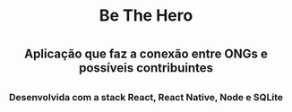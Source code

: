 <h1 align="center">Be The Hero<h1>
 
<h2 align="center">Aplicação que faz a conexão entre ONGs e possíveis contribuintes<h2>
 
 <h3 align="center">Desenvolvida com a stack React, React Native, Node e SQLite<h3>


